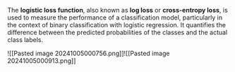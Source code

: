 The **logistic loss function**, also known as **log loss** or **cross-entropy loss**, is used to measure the performance of a classification model, particularly in the context of binary classification with logistic regression. It quantifies the difference between the predicted probabilities of the classes and the actual class labels.

![[Pasted image 20241005000756.png]]![[Pasted image 20241005000913.png]]
